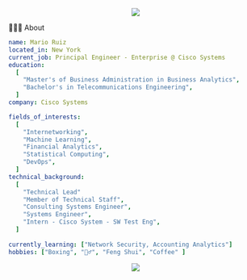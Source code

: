 <p align="center">
  <img src="https://capsule-render.vercel.app/api?section=header&animation=fadeIn&type=waving&color=gradient&height=150"/>
</p>

👨🏻‍💻  About
```yaml
name: Mario Ruiz
located_in: New York
current_job: Principal Engineer - Enterprise @ Cisco Systems
education:
  [
    "Master's of Business Administration in Business Analytics",
    "Bachelor's in Telecommunications Engineering",
  ]
company: Cisco Systems

fields_of_interests:
  [
    "Internetworking",
    "Machine Learning",
    "Financial Analytics",
    "Statistical Computing",
    "DevOps",
  ]
technical_background:
  [
    "Technical Lead"
    "Member of Technical Staff",
    "Consulting Systems Engineer",
    "Systems Engineer",
    "Intern - Cisco System - SW Test Eng",
  ]
  
currently_learning: ["Network Security, Accounting Analytics"]
hobbies: ["Boxing", "🏋️‍♂️", "Feng Shui", "Coffee" ]
```
<p align="center">
  <img src="https://capsule-render.vercel.app/api?section=footer&animation=fadeIn&type=waving&color=gradient&height=100"/>
</p>
